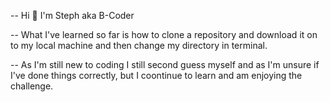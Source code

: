 -- Hi 👋 I'm Steph aka B-Coder

-- What I've learned so far is how to clone a repository and download it on to my local machine and then change my directory in terminal. 

-- As I'm still new to coding I still second guess myself and as I'm unsure if I've done things correctly, but I coontinue to learn and am enjoying the challenge.

